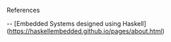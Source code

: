 References

-- [Embedded Systems designed using Haskell]
(https://haskellembedded.github.io/pages/about.html)

  